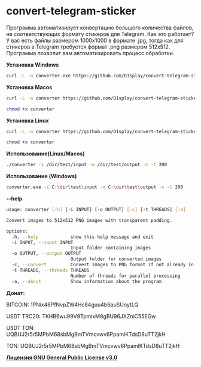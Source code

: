 # convert-telegram-sticker

Программа автоматизирует конвертацию большого количества файлов, не соответствующих формату стикеров для Telegram. Как это работает? У вас есть файлы размером 1000x1000 в формате .jpg, тогда как для стикеров в Telegram требуется формат .png размером 512x512. Программа позволит вам автоматизировать процесс обработки.

**Установка Windows**

```bash
curl -L -o converter.exe https://github.com/D1splay/convert-telegram-sticker/releases/download/beta/converter-0.2-beta-win-x64.exe
```

**Установка Macos**

```bash
curl -L -o converter https://github.com/D1splay/convert-telegram-sticker/releases/download/beta/converter-0.2-beta-macos-arm
```
```bash
chmod +x converter
```
**Установка Linux**
```bash
curl -L -o converter https://github.com/D1splay/convert-telegram-sticker/releases/download/beta/converter-0.2-beta-linux
```
```bash
chmod +x converter
```

**Использование(Linux/Macos)**

```bash
./converter -i /dir/test/input -o /dir/test/output -c -t 200
```

**Использование (Windows)**
```bash
converter.exe -i C:\dir\test\input -o C:\dir\test\output -c -t 200
```
**--help**

```bash
usage: converter [-h] [-i INPUT] [-o OUTPUT] [-c] [-t THREADS] [-a]

Convert images to 512x512 PNG images with transparent padding.

options:
  -h, --help            show this help message and exit
  -i INPUT, --input INPUT
                        Input folder containing images
  -o OUTPUT, --output OUTPUT
                        Output folder for converted images
  -c, --convert         Convert images to PNG format if not already in PNG format
  -t THREADS, --threads THREADS
                        Number of threads for parallel processing
  -a, --about           Show information about the program
```

**Донат:**

BITCOIN: 1PNix46PfNvpZW4Hc84guu4b6auSUoytLQ

USDT TRC20: TKHB6wu99V9TpmixM8gBU96JXZniC55EGw

USDT TON: UQBUJ2r5r5MPbM68sbMgBmTVmcvwv6PpamlKTdsD8uTT2jkH

TON: UQBUJ2r5r5MPbM68sbMgBmTVmcvwv6PpamlKTdsD8uTT2jkH

**[Лицензия GNU General Public License v3.0](https://github.com/D1splay/convert-telegram-sticker/blob/main/LICENSE)** 
